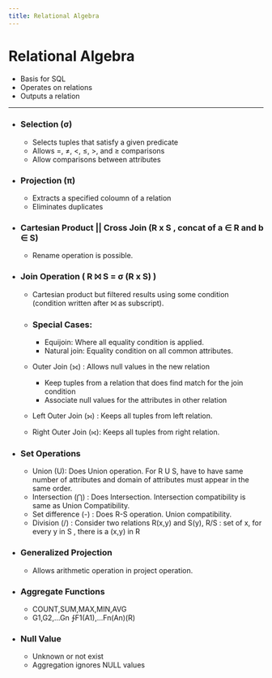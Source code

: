 ```yaml
---
title: Relational Algebra
---
```

# Relational Algebra
- Basis for SQL
- Operates on relations
- Outputs a relation
---

- ### Selection (σ)
    - Selects tuples that satisfy a given predicate
    - Allows =, ≠, <, ≤, >, and ≥ comparisons
    - Allow comparisons between attributes

- ### Projection (π)
    - Extracts a specified coloumn of a relation
    - Eliminates duplicates

- ### Cartesian Product || Cross Join (R x S , concat of a ∈ R and b ∈ S)
    - Rename operation is possible.

- ### Join Operation ( R ⨝ S = σ (R x S) )
    - Cartesian product but filtered results using some condition (condition written after ⨝ as subscript).
    - ### Special Cases:
        - Equijoin: Where all equality condition is applied.
        - Natural join: Equality condition on all common attributes.
    
    - Outer Join (⟗) : Allows null values in the new relation
        - Keep tuples from a relation that does find match for the join condition
        - Associate null values for the attributes in other relation
    
    - Left Outer Join (⟕) : Keeps all tuples from left relation.
    - Right Outer Join (⟖): Keeps all tuples from right relation.
- ### Set Operations
    - Union (U): Does Union operation. For R U S, have to have same number of attributes and domain of attributes must appear in the same order.
    - Intersection (⋂) : Does Intersection. Intersection compatibility is same as Union Compatibility.
    - Set difference (-) : Does R-S operation. Union compatibility.
    - Division (/) : Consider two relations R(x,y) and S(y), R/S : set of x, for every y in S , there is a (x,y) in R

- ### Generalized Projection
    - Allows arithmetic operation in project operation.

- ### Aggregate Functions
    - COUNT,SUM,MAX,MIN,AVG
    - G1,G2,...Gn ∱F1(A1),...Fn(An)(R)

- ### Null Value
    - Unknown or not exist
    - Aggregation ignores NULL values